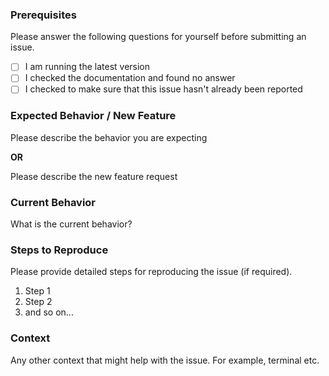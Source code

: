 <!--
Thank you for contributing to this project! We request you to fill out the information below before we can review this pull request. By explaining why you're making a change (or linking to an issue) and what changes you've made, we can triage your pull request to the best possible team for review.
-->

### Prerequisites

Please answer the following questions for yourself before submitting an issue.

- [ ] I am running the latest version
- [ ] I checked the documentation and found no answer
- [ ] I checked to make sure that this issue hasn't already been reported

### Expected Behavior / New Feature

Please describe the behavior you are expecting

**OR**

Please describe the new feature request

### Current Behavior

What is the current behavior?

### Steps to Reproduce

Please provide detailed steps for reproducing the issue (if required).

1. Step 1
2. Step 2
3. and so on...

### Context

Any other context that might help with the issue. For example, terminal etc.